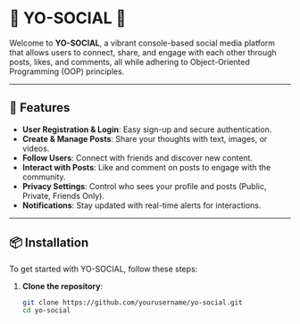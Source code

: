 # 🎉 YO-SOCIAL 🎉

Welcome to **YO-SOCIAL**, a vibrant console-based social media platform that allows users to connect, share, and engage with each other through posts, likes, and comments, all while adhering to Object-Oriented Programming (OOP) principles.

---

## 🚀 Features

- **User Registration & Login**: Easy sign-up and secure authentication.
- **Create & Manage Posts**: Share your thoughts with text, images, or videos.
- **Follow Users**: Connect with friends and discover new content.
- **Interact with Posts**: Like and comment on posts to engage with the community.
- **Privacy Settings**: Control who sees your profile and posts (Public, Private, Friends Only).
- **Notifications**: Stay updated with real-time alerts for interactions.

---

## 📦 Installation

To get started with YO-SOCIAL, follow these steps:

1. **Clone the repository**:
   ```bash
   git clone https://github.com/yourusername/yo-social.git
   cd yo-social
